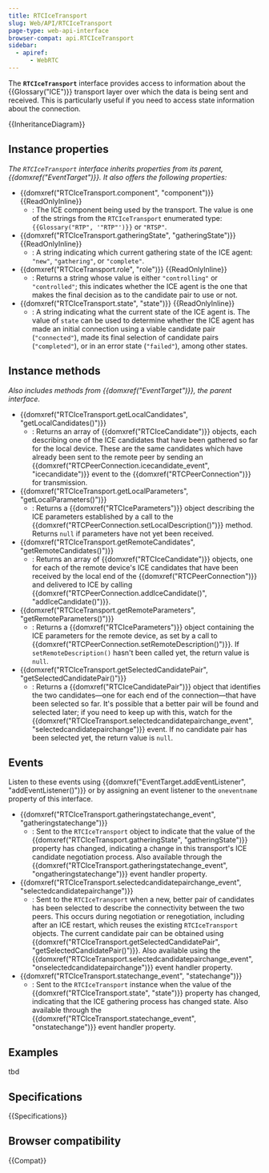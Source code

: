 ```yaml
---
title: RTCIceTransport
slug: Web/API/RTCIceTransport
page-type: web-api-interface
browser-compat: api.RTCIceTransport
sidebar:
  - apiref:
      - WebRTC
---
```


The **`RTCIceTransport`** interface provides access to information about the {{Glossary("ICE")}} transport layer over which the data is being sent and received.
This is particularly useful if you need to access state information about the connection.

{{InheritanceDiagram}}

## Instance properties

_The `RTCIceTransport` interface inherits properties from its parent, {{domxref("EventTarget")}}. It also offers the following properties:_

- {{domxref("RTCIceTransport.component", "component")}} {{ReadOnlyInline}}
  - : The ICE component being used by the transport. The value is one of the strings from the `RTCIceTransport` enumerated type: `{{Glossary("RTP", '"RTP"')}}` or `"RTSP"`.
- {{domxref("RTCIceTransport.gatheringState", "gatheringState")}} {{ReadOnlyInline}}
  - : A string indicating which current gathering state of the ICE agent: `"new"`, `"gathering"`, or `"complete"`.
- {{domxref("RTCIceTransport.role", "role")}} {{ReadOnlyInline}}
  - : Returns a string whose value is either `"controlling"` or `"controlled"`; this indicates whether the ICE agent is the one that makes the final decision as to the candidate pair to use or not.
- {{domxref("RTCIceTransport.state", "state")}} {{ReadOnlyInline}}
  - : A string indicating what the current state of the ICE agent is. The value of `state` can be used to determine whether the ICE agent has made an initial connection using a viable candidate pair (`"connected"`), made its final selection of candidate pairs (`"completed"`), or in an error state (`"failed"`), among other states.

## Instance methods

_Also includes methods from {{domxref("EventTarget")}}, the parent interface._

- {{domxref("RTCIceTransport.getLocalCandidates", "getLocalCandidates()")}}
  - : Returns an array of {{domxref("RTCIceCandidate")}} objects, each describing one of the ICE candidates that have been gathered so far for the local device. These are the same candidates which have already been sent to the remote peer by sending an {{domxref("RTCPeerConnection.icecandidate_event", "icecandidate")}} event to the {{domxref("RTCPeerConnection")}} for transmission.
- {{domxref("RTCIceTransport.getLocalParameters", "getLocalParameters()")}}
  - : Returns a {{domxref("RTCIceParameters")}} object describing the ICE parameters established by a call to the {{domxref("RTCPeerConnection.setLocalDescription()")}} method. Returns `null` if parameters have not yet been received.
- {{domxref("RTCIceTransport.getRemoteCandidates", "getRemoteCandidates()")}}
  - : Returns an array of {{domxref("RTCIceCandidate")}} objects, one for each of the remote device's ICE candidates that have been received by the local end of the {{domxref("RTCPeerConnection")}} and delivered to ICE by calling {{domxref("RTCPeerConnection.addIceCandidate()", "addIceCandidate()")}}.
- {{domxref("RTCIceTransport.getRemoteParameters", "getRemoteParameters()")}}
  - : Returns a {{domxref("RTCIceParameters")}} object containing the ICE parameters for the remote device, as set by a call to {{domxref("RTCPeerConnection.setRemoteDescription()")}}. If `setRemoteDescription()` hasn't been called yet, the return value is `null`.
- {{domxref("RTCIceTransport.getSelectedCandidatePair", "getSelectedCandidatePair()")}}
  - : Returns a {{domxref("RTCIceCandidatePair")}} object that identifies the two candidates—one for each end of the connection—that have been selected so far. It's possible that a better pair will be found and selected later; if you need to keep up with this, watch for the {{domxref("RTCIceTransport.selectedcandidatepairchange_event", "selectedcandidatepairchange")}} event. If no candidate pair has been selected yet, the return value is `null`.

## Events

Listen to these events using {{domxref("EventTarget.addEventListener", "addEventListener()")}} or by assigning an event listener to the `oneventname` property of this interface.

- {{domxref("RTCIceTransport.gatheringstatechange_event", "gatheringstatechange")}}
  - : Sent to the `RTCIceTransport` object to indicate that the value of the {{domxref("RTCIceTransport.gatheringState", "gatheringState")}} property has changed, indicating a change in this transport's ICE candidate negotiation process.
    Also available through the {{domxref("RTCIceTransport.gatheringstatechange_event", "ongatheringstatechange")}} event handler property.
- {{domxref("RTCIceTransport.selectedcandidatepairchange_event", "selectedcandidatepairchange")}}
  - : Sent to the `RTCIceTransport` when a new, better pair of candidates has been selected to describe the connectivity between the two peers. This occurs during negotiation or renegotiation, including after an ICE restart, which reuses the existing `RTCIceTransport` objects. The current candidate pair can be obtained using {{domxref("RTCIceTransport.getSelectedCandidatePair", "getSelectedCandidatePair()")}}.
    Also available using the {{domxref("RTCIceTransport.selectedcandidatepairchange_event", "onselectedcandidatepairchange")}} event handler property.
- {{domxref("RTCIceTransport.statechange_event", "statechange")}}
  - : Sent to the `RTCIceTransport` instance when the value of the {{domxref("RTCIceTransport.state", "state")}} property has changed, indicating that the ICE gathering process has changed state.
    Also available through the {{domxref("RTCIceTransport.statechange_event", "onstatechange")}} event handler property.

## Examples

tbd

## Specifications

{{Specifications}}

## Browser compatibility

{{Compat}}
